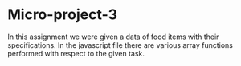# Micro-project-3
In this assignment we were given a data of food items with their specifications. In the javascript file there are various array functions performed with respect to the given task.
